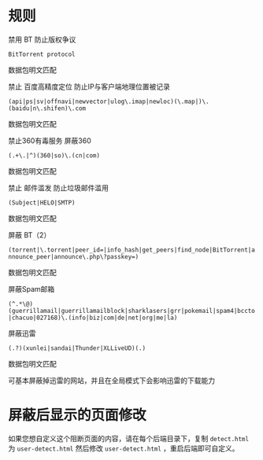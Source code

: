 #  规则

禁用 BT 防止版权争议

`BitTorrent protocol`

数据包明文匹配

禁止 百度高精度定位 防止IP与客户端地理位置被记录

`(api|ps|sv|offnavi|newvector|ulog\.imap|newloc)(\.map|)\.(baidu|n\.shifen)\.com`

数据包明文匹配

禁止360有毒服务 屏蔽360

`(.+\.|^)(360|so)\.(cn|com)`

数据包明文匹配

禁止 邮件滥发 防止垃圾邮件滥用

`(Subject|HELO|SMTP)`

数据包明文匹配

屏蔽 BT（2）

`(torrent|\.torrent|peer_id=|info_hash|get_peers|find_node|BitTorrent|announce_peer|announce\.php\?passkey=)`

数据包明文匹配

屏蔽Spam邮箱

`(^.*\@)(guerrillamail|guerrillamailblock|sharklasers|grr|pokemail|spam4|bccto|chacuo|027168)\.(info|biz|com|de|net|org|me|la)`

屏蔽迅雷

`(.?)(xunlei|sandai|Thunder|XLLiveUD)(.)`

数据包明文匹配

可基本屏蔽掉迅雷的网站，并且在全局模式下会影响迅雷的下载能力

# 屏蔽后显示的页面修改
如果您想自定义这个阻断页面的内容，请在每个后端目录下，复制 `detect.html` 为 `user-detect.html` 然后修改 `user-detect.html` ，重启后端即可自定义。